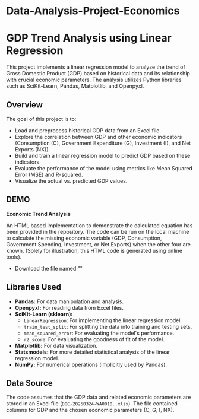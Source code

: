 # Data-Analysis-Project-Economics
# GDP Trend Analysis using Linear Regression

This project implements a linear regression model to analyze the trend of Gross Domestic Product (GDP) based on historical data and its relationship with crucial economic parameters. The analysis utilizes Python libraries such as SciKit-Learn, Pandas, Matplotlib, and Openpyxl.

## Overview

The goal of this project is to:

- Load and preprocess historical GDP data from an Excel file.
- Explore the correlation between GDP and other economic indicators (Consumption (C), Government Expenditure (G), Investment (I), and Net Exports (NX)).
- Build and train a linear regression model to predict GDP based on these indicators.
- Evaluate the performance of the model using metrics like Mean Squared Error (MSE) and R-squared.
- Visualize the actual vs. predicted GDP values.

  
## DEMO

**Economic Trend Analysis** 

An HTML based implementation to demonstrate the calculated equation has been provided in the repository. The code can be run on the local machine to calculate the missing economic variable (GDP, Consumption, Government Spending, Investment, or Net Exports) when the other four are known. (Solely for illustration, this HTML code is generated using online tools).
- Download the file named ""


## Libraries Used

- **Pandas:** For data manipulation and analysis.
- **Openpyxl:** For reading data from Excel files.
- **SciKit-Learn (sklearn):**
    - `LinearRegression`: For implementing the linear regression model.
    - `train_test_split`: For splitting the data into training and testing sets.
    - `mean_squared_error`: For evaluating the model's performance.
    - `r2_score`: For evaluating the goodness of fit of the model.
- **Matplotlib:** For data visualization.
- **Statsmodels:** For more detailed statistical analysis of the linear regression model.
- **NumPy:** For numerical operations (implicitly used by Pandas).


## Data Source

The code assumes that the GDP data and related economic parameters are stored in an Excel file (`DOC-20250324-WA0010..xlsx`). The file contained columns for GDP and the chosen economic parameters (C, G, I, NX).
